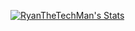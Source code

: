 [![RyanTheTechMan's Stats](https://github-readme-stats.vercel.app/api?username=ryanthetechman&count_private=true&show_icons=true&theme=merko&include_all_commits=true&custom_title=RyanTheTechMan%27s%20Git%20Hub%20Stats)]()
